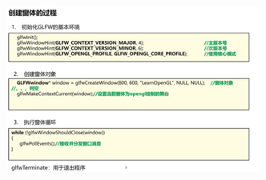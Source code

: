 ![输入图片说明](/imgs/2024-10-13/z2k6YGY5bFgxnQw7.png)
<!--stackedit_data:
eyJoaXN0b3J5IjpbLTEwOTY3Nzc4ODNdfQ==
-->